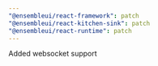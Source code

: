 ```yaml
---
"@ensembleui/react-framework": patch
"@ensembleui/react-kitchen-sink": patch
"@ensembleui/react-runtime": patch
---
```


Added websocket support

